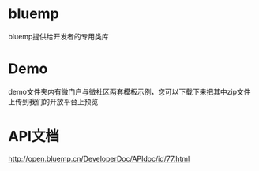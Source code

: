# bluemp
bluemp提供给开发者的专用类库
# Demo
demo文件夹内有微门户与微社区两套模板示例，您可以下载下来把其中zip文件上传到我们的开放平台上预览
# API文档
http://open.bluemp.cn/DeveloperDoc/APIdoc/id/77.html
